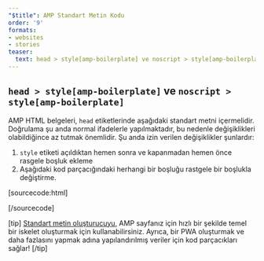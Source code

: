 ```yaml
---
"$title": AMP Standart Metin Kodu
order: '9'
formats:
- websites
- stories
teaser:
  text: head > style[amp-boilerplate] ve noscript > style[amp-boilerplate]
---
```


<!--
This file is imported from https://github.com/ampproject/amphtml/blob/master/spec/amp-boilerplate.md.
Please do not change this file.
If you have found a bug or an issue please
have a look and request a pull request there.
-->

<!---
Copyright 2015 The AMP HTML Authors. All Rights Reserved.

Licensed under the Apache License, Version 2.0 (the "License");
you may not use this file except in compliance with the License.
You may obtain a copy of the License at

      http://www.apache.org/licenses/LICENSE-2.0

Unless required by applicable law or agreed to in writing, software
distributed under the License is distributed on an "AS-IS" BASIS,
WITHOUT WARRANTIES OR CONDITIONS OF ANY KIND, either express or implied.
See the License for the specific language governing permissions and
limitations under the License.
-->

## `head > style[amp-boilerplate]` ve `noscript > style[amp-boilerplate]` <a name="head--styleamp-boilerplate-and-noscript--styleamp-boilerplate"></a>

AMP HTML belgeleri, `head` etiketlerinde aşağıdaki standart metni içermelidir. Doğrulama şu anda normal ifadelerle yapılmaktadır, bu nedenle değişiklikleri olabildiğince az tutmak önemlidir. Şu anda izin verilen değişiklikler şunlardır:

1. `style` etiketi açıldıktan hemen sonra ve kapanmadan hemen önce rasgele boşluk ekleme
2. Aşağıdaki kod parçacığındaki herhangi bir boşluğu rastgele bir boşlukla değiştirme.

<!-- prettier-ignore-start -->

[sourcecode:html]
<style amp-boilerplate>body{-webkit-animation:-amp-start 8s steps(1,end) 0s 1 normal both;-moz-animation:-amp-start 8s steps(1,end) 0s 1 normal both;-ms-animation:-amp-start 8s steps(1,end) 0s 1 normal both;animation:-amp-start 8s steps(1,end) 0s 1 normal both}@-webkit-keyframes -amp-start{from{visibility:hidden}to{visibility:visible}}@-moz-keyframes -amp-start{from{visibility:hidden}to{visibility:visible}}@-ms-keyframes -amp-start{from{visibility:hidden}to{visibility:visible}}@-o-keyframes -amp-start{from{visibility:hidden}to{visibility:visible}}@keyframes -amp-start{from{visibility:hidden}to{visibility:visible}}</style><noscript><style amp-boilerplate>body{-webkit-animation:none;-moz-animation:none;-ms-animation:none;animation:none}</style></noscript>
[/sourcecode]

<!-- prettier-ignore-end -->

[tip] [Standart metin oluşturucuyu](https://amp.dev/boilerplate), AMP sayfanız için hızlı bir şekilde temel bir iskelet oluşturmak için kullanabilirsiniz. Ayrıca, bir PWA oluşturmak ve daha fazlasını yapmak adına yapılandırılmış veriler için kod parçacıkları sağlar! [/tip]
